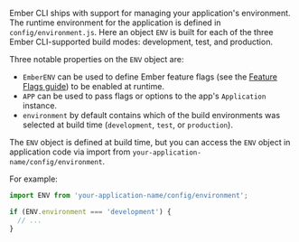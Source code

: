 Ember CLI ships with support for managing your application's environment. The runtime environment for the application is defined in `config/environment.js`. Here an object `ENV` is built for each of the three Ember CLI-supported build modes: development, test, and production.

Three notable properties on the `ENV` object are:

- `EmberENV` can be used to define Ember feature flags (see the [Feature Flags guide](../feature-flags/)) to be enabled at runtime.
- `APP` can be used to pass flags or options to the app's `Application` instance.
- `environment` by default contains which of the build environments was selected at build time (`development`, `test`, or `production`).

The `ENV` object is defined at build time, but you can access the `ENV` object
in application code via import from `your-application-name/config/environment`.

For example:

```javascript
import ENV from 'your-application-name/config/environment';

if (ENV.environment === 'development') {
  // ...
}
```

<!-- eof - needed for pages that end in a code block  -->
